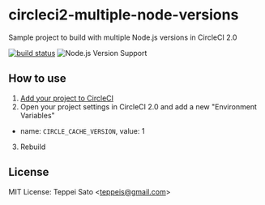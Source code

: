 circleci2-multiple-node-versions
====

Sample project to build with multiple Node.js versions in CircleCI 2.0

[![build status][circleci-image]][circleci-url]
![Node.js Version Support][node-version]

## How to use

1. [Add your project to CircleCI](https://circleci.com/docs/2.0/first-steps/)
2. Open your project settings in CircleCI 2.0 and add a new "Environment Variables"
  - name: `CIRCLE_CACHE_VERSION`, value: 1
3. Rebuild

## License

MIT License: Teppei Sato &lt;teppeis@gmail.com&gt;

[circleci-image]: https://circleci.com/gh/teppeis-sandbox/circleci2-multiple-node-versions.svg?style=svg
[circleci-url]: https://circleci.com/gh/teppeis-sandbox/circleci2-multiple-node-versions
[node-version]: https://img.shields.io/badge/Node.js%20support-v4,v6,v8-brightgreen.svg
